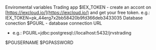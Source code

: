 


Enviromental variables 
Trading app
$IEX_TOKEN  - create an accont on [https://iexcloud.io/](https://iexcloud.io/) and get your free token.
e.g.: IEX_TOKEN=pk_44erg7x2bb58420b9fd366deb3433035
Database conection
$PGURL - database connection URL
 - e.g.: PGURL=jdbc:postgresql://localhost:5432/jrvstrading

$PGUSERNAME
$PGPASSWORD
<!--stackedit_data:
eyJoaXN0b3J5IjpbMjA0MjQyNTkwOSwyOTE0NDk1ODQsMjA0MD
I5NzYyMl19
-->
